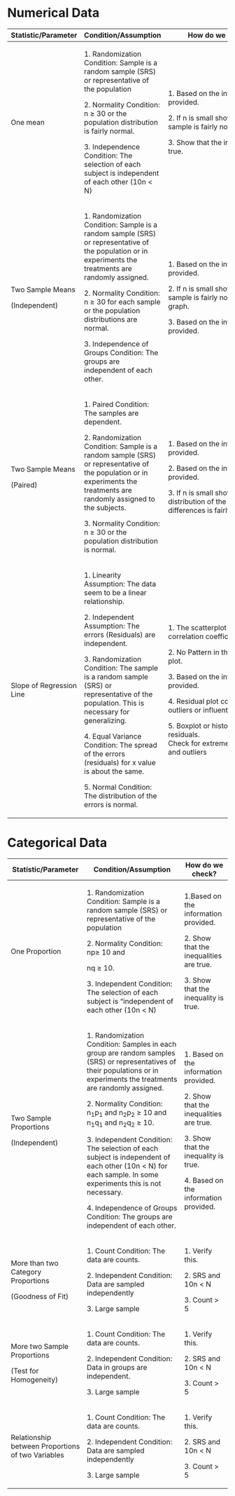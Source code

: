 # Numerical Data

<table>
<thead>
<tr class="header">
<th><strong>Statistic/Parameter</strong></th>
<th><strong>Condition/Assumption</strong></th>
<th><strong>How do we check?</strong></th>
</tr>
</thead>
<tbody>
<tr class="odd">
<td>One mean</td>
<td><p>1. Randomization Condition: Sample is a random sample (SRS) or representative of the population</p>
<p>2. Normality Condition: n ≥ 30 or the population distribution is fairly normal.</p>
<p>3. Independence Condition: The selection of each subject is independent of each other (10n &lt; N)</p></td>
<td><p>1. Based on the information provided.</p>
<p>2. If n is small show that the sample is fairly normal.</p>
<p>3. Show that the inequality is true.</p></td>
</tr>
<tr class="even">
<td><p>Two Sample Means</p>
<p>(Independent)</p></td>
<td><p>1. Randomization Condition: Sample is a random sample (SRS) or representative of the population or in experiments the treatments are randomly assigned.</p>
<p>2. Normality Condition: n ≥ 30 for each sample or the population distributions are normal.</p>
<p>3. Independence of Groups Condition: The groups are independent of each other. </p></td>
<td><p>1. Based on the information provided.</p>
<p>2. If n is small show that the sample is fairly normal with a graph.</p>
<p>3. Based on the information provided.</p></td>
</tr>
<tr class="odd">
<td><p>Two Sample Means</p>
<p>(Paired)</p></td>
<td><p>1. Paired Condition: The samples are dependent.</p>
<p>2. Randomization Condition: Sample is a random sample (SRS) or representative of the population or in experiments the treatments are randomly assigned to the subjects.</p>
<p>3. Normality Condition: n ≥ 30 or the population distribution is normal.</p></td>
<td><p>1. Based on the information provided.</p>
<p>2. Based on the information provided.</p>
<p>3. If n is small show that the distribution of the sample differences is fairly normal.</p></td>
</tr>
<tr class="even">
<td>Slope of Regression Line</td>
<td><p>1. Linearity Assumption: The data seem to be a linear relationship.</p>
<p>2. Independent Assumption: The errors (Residuals) are independent.</p>
<p>3. Randomization Condition: The sample is a random sample (SRS) or representative of the population. This is necessary for generalizing.</p>
<p>4. Equal Variance Condition: The spread of the errors (residuals) for x value is about the same.</p>
<p>5. Normal Condition: The distribution of the errors is normal.</p></td>
<td><p>1. The scatterplot and the correlation coefficient.</p>
<p>2. No Pattern in the residual plot.</p>
<p>3. Based on the information provided.</p>
<p>4. Residual plot consistent. No outliers or influential data.</p>
<p>5. Boxplot or histogram of the residuals. Check for extreme skewedness and outliers</p></td>
</tr>
</tbody>
</table>

# Categorical Data

<table>
<thead>
<tr class="header">
<th><strong>Statistic/Parameter</strong></th>
<th><strong>Condition/Assumption</strong></th>
<th><strong>How do we check?</strong></th>
</tr>
</thead>
<tbody>
<tr class="odd">
<td>One Proportion</td>
<td><p>1. Randomization Condition: Sample is a random sample (SRS) or representative of the population</p>
<p>2. Normality Condition: np≥ 10 and</p>
<p>nq ≥ 10.</p>
<p>3. Independent Condition: The selection of each subject is “independent of each other (10n &lt; N)</p></td>
<td><p>1.Based on the information provided.</p>
<p>2. Show that the inequalities are true.</p>
<p>3. Show that the inequality is true.</p></td>
</tr>
<tr class="even">
<td><p>Two Sample Proportions</p>
<p>(Independent)</p></td>
<td><p>1. Randomization Condition: Samples in each group are random samples (SRS) or representatives of their populations or in experiments the treatments are randomly assigned.</p>
<p>2. Normality Condition: n<sub>1</sub>p<sub>1</sub> and n<sub>2</sub>p<sub>2</sub> ≥ 10 and n<sub>1</sub>q<sub>1</sub> and n<sub>2</sub>q<sub>2</sub> ≥ 10.</p>
<p>3. Independent Condition: The selection of each subject is independent of each other (10n &lt; N) for each sample. In some experiments this is not necessary.</p>
<p>4. Independence of Groups Condition: The groups are independent of each other.</p></td>
<td><p>1. Based on the information provided.</p>
<p>2. Show that the inequalities are true.</p>
<p>3. Show that the inequality is true.</p>
<p>4. Based on the information provided.</p></td>
</tr>
<tr class="odd">
<td><p>More than two Category Proportions</p>
<p>(Goodness of Fit)</p></td>
<td><p>1. Count Condition: The data are counts.</p>
<p>2. Independent Condition: Data are sampled independently</p>
<p>3. Large sample</p></td>
<td><p>1. Verify this.</p>
<p>2. SRS and 10n &lt; N</p>
<p>3. Count &gt; 5</p></td>
</tr>
<tr class="even">
<td><p>More two Sample Proportions</p>
<p>(Test for Homogeneity)</p></td>
<td><p>1. Count Condition: The data are counts.</p>
<p>2. Independent Condition: Data in groups are independent.</p>
<p>3. Large sample</p></td>
<td><p>1. Verify this.</p>
<p>2. SRS and 10n &lt; N</p>
<p>3. Count &gt; 5</p></td>
</tr>
<tr class="odd">
<td>Relationship between Proportions of two Variables</td>
<td><p>1. Count Condition: The data are counts.</p>
<p>2. Independent Condition: Data are sampled independently</p>
<p>3. Large sample</p></td>
<td><p>1. Verify this.</p>
<p>2. SRS and 10n &lt; N</p>
<p>3. Count &gt; 5</p></td>
</tr>
</tbody>
</table>

